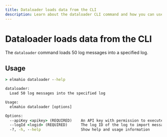 ```yaml
---
title: Dataloader loads data from the CLI
description: Learn about the dataloader CLI command and how you can use it to load log messages to elmah.io. Fill a log with test data to try out elmah.io.
---
```


# Dataloader loads data from the CLI

The `dataloader` command loads 50 log messages into a specified log.

## Usage

```cmd
> elmahio dataloader --help

dataloader:
  Load 50 log messages into the specified log

Usage:
  elmahio dataloader [options]

Options:
  --apiKey <apikey> (REQUIRED)    An API key with permission to execute the command
  --logId <logid> (REQUIRED)      The log ID of the log to import messages into
  -?, -h, --help                  Show help and usage information
```